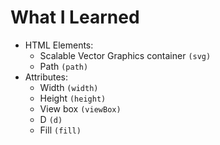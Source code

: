 # What I Learned
- HTML Elements:
	- Scalable Vector Graphics container `(svg)`
	- Path `(path)`
- Attributes:
	- Width `(width)`
	- Height `(height)`
	- View box `(viewBox)`
	- D `(d)`
	- Fill `(fill)`